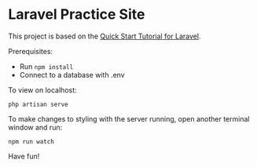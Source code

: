 # Laravel Practice Site

This project is based on the [Quick Start Tutorial for Laravel](https://laravel.com/docs/4.2/quick). 

Prerequisites:

* Run `npm install`
* Connect to a database with .env

To view on localhost: 

```
php artisan serve
```

To make changes to styling with the server running, open another terminal window and run: 

```
npm run watch
```

Have fun!